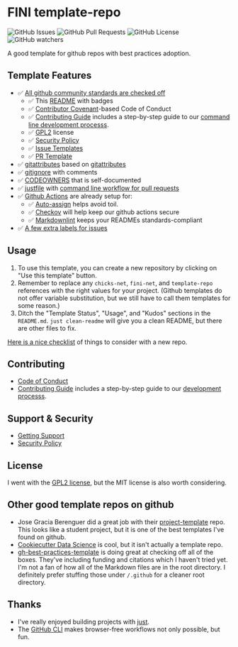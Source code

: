 # FINI template-repo

![GitHub Issues](https://img.shields.io/github/issues/fini-net/template-repo)
![GitHub Pull Requests](https://img.shields.io/github/issues-pr/fini-net/template-repo)
![GitHub License](https://img.shields.io/github/license/fini-net/template-repo)
![GitHub watchers](https://img.shields.io/github/watchers/fini-net/template-repo)

A good template for github repos with best practices adoption.

## Template Features

- ✅ [All github community standards are checked off](https://github.com/fini-net/template-repo/community)
  - ✅ This [README](README) with badges
  - ✅ [Contributor Covenant](https://www.contributor-covenant.org)-based Code of Conduct
  - ✅ [Contributing Guide](.github/CONTRIBUTING.md) includes a step-by-step guide to our
    [command line development processs](.github/CONTRIBUTING.md#development-process).
  - ✅ [GPL2](LICENSE) license
  - ✅ [Security Policy](.github/SECURITY.md)
  - ✅ [Issue Templates](.github/ISSUE_TEMPLATE/)
  - ✅ [PR Template](.github/pull_request_template.md)
- ✅ [gitattributes](.gitattributes) based on [gitattributes](https://github.com/gitattributes/gitattributes)
- ✅ [gitignore](.gitignore) with comments
- ✅ [CODEOWNERS](.github/CODEOWNERS) that is self-documented
- ✅ [justfile](justfile) with
  [command line workflow for pull requests](.github/CONTRIBUTING.md#development-process)
- ✅ [Github Actions](.github/workflows) are already setup for:
  - ✅ [Auto-assign](https://github.com/pozil/auto-assign-issue) helps avoid toil.
  - ✅ [Checkov](https://github.com/bridgecrewio/checkov) will help keep our github actions secure
  - ✅ [Markdownlint](https://github.com/DavidAnson/markdownlint-cli2-action) keeps your READMEs standards-compliant
- ✅ [A few extra labels for issues](https://github.com/fini-net/template-repo/labels)

## Usage

1. To use this template, you can create a new repository by clicking on "Use this
  template" button.
1. Remember to replace any `chicks-net`, `fini-net`, and `template-repo` references
  with the right values for your project.  (Github templates do not offer
  variable substitution, but we still have to call them templates for some reason.)
1. Ditch the "Template Status", "Usage", and "Kudos" sections in the `README.md`.
  `just clean-readme` will give you a clean README, but there are other files to fix.

[Here is a nice checklist](https://github.com/jlcanovas/gh-best-practices-template/blob/main/guidelines.md)
of things to consider with a new repo.

## Contributing

- [Code of Conduct](.github/CODE_OF_CONDUCT.md)
- [Contributing Guide](.github/CONTRIBUTING.md) includes a step-by-step guide to our
  [development processs](.github/CONTRIBUTING.md#development-process).

## Support & Security

- [Getting Support](.github/SUPPORT.md)
- [Security Policy](.github/SECURITY.md)

## License

I went with the [GPL2 license](LICENSE), but the MIT license is also worth considering.

## Other good template repos on github

- Jose Gracia Berenguer did a great job with their
  [project-template](https://github.com/Josee9988/project-template)
  repo.  This looks like a student project, but it is one of the best
  templates I've found on github.
- [Cookiecutter Data Science](https://github.com/drivendataorg/cookiecutter-data-science)
  is cool, but it isn't actually a template repo.
- [gh-best-practices-template](https://github.com/jlcanovas/gh-best-practices-template)
  is doing great at checking off all of the boxes.  They've including funding and citations
  which I haven't tried yet.  I'm not a fan of how all of the Markdown files are in the
  root directory.  I definitely prefer stuffing those under `/.github` for a cleaner
  root directory.

## Thanks

- I've really enjoyed building projects with [just](https://just.systems/man/en/).
- The [GitHub CLI](https://cli.github.com/) makes browser-free workflows not only
  possible, but fun.
